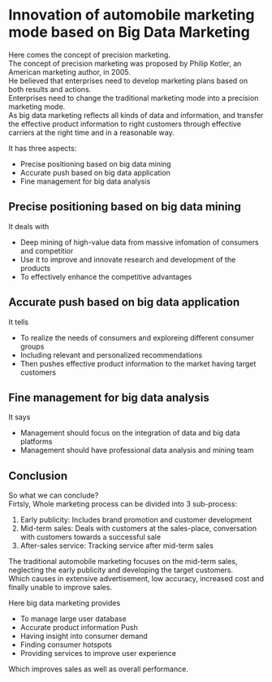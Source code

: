 # Innovation of automobile marketing mode based on Big Data Marketing

Here comes the concept of precision marketing. <br/>
The concept of precision marketing was proposed by Philip Kotler, an American marketing author, in 2005. <br/>
He believed that enterprises need to develop marketing plans based on both results and actions. <br/> 
Enterprises need to change the traditional marketing mode into a precision marketing mode. <br/>
As big data marketing reflects all kinds of data and information, and transfer the effective product information
to right customers through effective carriers at the right time and in a reasonable way.

It has three aspects:
- Precise positioning based on big data mining
- Accurate push based on big data application
- Fine management for big data analysis

## Precise positioning based on big data mining
It deals with
- Deep mining of high-value data from massive infomation of consumers and competitior
- Use it to improve and innovate research and development of the products
- To effectively enhance the competitive advantages

## Accurate push based on big data application
It tells
- To realize the needs of consumers and exploreing different consumer groups
- Including relevant and personalized recommendations
- Then pushes effective product information to the market having target customers

## Fine management for big data analysis
It says
- Management should focus on the integration of data and big data platforms
- Management should have professional data analysis and mining team

## Conclusion
So what we can conclude? <br/> 
Firtsly, Whole marketing process can be divided into 3 sub-process: 
1) Early publicity: Includes brand promotion and customer development
2) Mid-term sales: Deals with customers at the sales-place, conversation with customers towards a successful sale
3) After-sales service: Tracking service after mid-term sales

The traditional automobile marketing focuses on the mid-term sales, neglecting the early publicity and developing
the target customers. <br/> 
Which causes in extensive advertisement, low accuracy, increased cost and finally unable to improve sales. <br/>

Here big data marketing provides
- To manage large user database
- Accurate product information Push
- Having insight into consumer demand
- Finding consumer hotspots
- Providing services to improve user experience

Which improves sales as well as overall performance. <br/>
